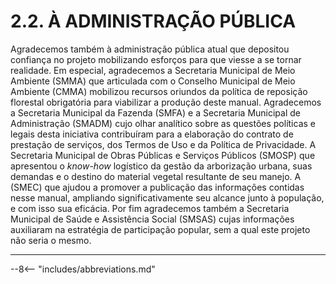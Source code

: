 # 2.2. **À ADMINISTRAÇÃO PÚBLICA**

Agradecemos também à administração pública atual que depositou confiança no projeto mobilizando esforços para que viesse a se tornar realidade. Em especial, agradecemos a Secretaria Municipal de Meio Ambiente (SMMA) que articulada com o Conselho Municipal de Meio Ambiente (CMMA) mobilizou recursos oriundos da política de reposição florestal obrigatória para viabilizar a produção deste manual. Agradecemos a Secretaria Municipal da Fazenda (SMFA) e a Secretaria Municipal de Administração (SMADM) cujo olhar analítico sobre as questões políticas e legais desta iniciativa contribuíram para a elaboração do contrato de prestação de serviços, dos Termos de Uso e da Política de Privacidade. A Secretaria Municipal de Obras Públicas e Serviços Públicos (SMOSP) que apresentou o *know-how* logístico da gestão da arborização urbana, suas demandas e o destino do material vegetal resultante de seu manejo. A (SMEC) que ajudou a promover a publicação das informações contidas nesse manual, ampliando significativamente seu alcance junto à população, e com isso sua eficácia. Por fim agradecemos também a Secretaria Municipal de Saúde e Assistência Social (SMSAS) cujas informações auxiliaram na estratégia de participação popular, sem a qual este projeto não seria o mesmo.  

---

--8<-- "includes/abbreviations.md"
